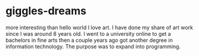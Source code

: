 # giggles-dreams
more interesting than hello world 
I love art. I have done my share of art work since I was around 8 years old. I went to a university online to get a bachelors in fine arts then a couple years ago got another degree in information technology. The purpose was to expand into programming.

